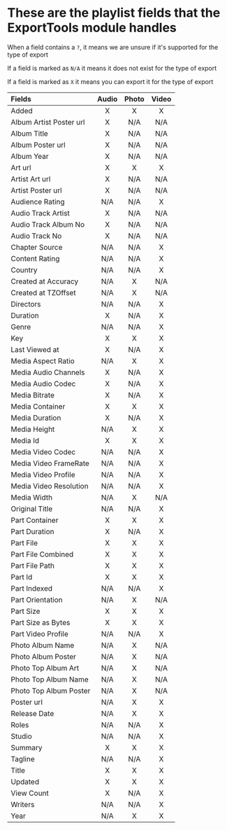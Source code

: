 # These are the playlist fields that the ExportTools module handles

When a field contains a `?`, it means we are unsure if it's supported for the type of export

If a field is marked as `N/A` it means it does not exist for the type of export

If a field is marked as `X` it means you can export it for the type of export

| Fields | Audio | Photo | Video |
| :--- | :---: | :---: | :---: |
Added|X|X|X
Album Artist Poster url|X|N/A|N/A
Album Title|X|N/A|N/A
Album Poster url|X|N/A|N/A
Album Year|X|N/A|N/A
Art url|X|X|X
Artist Art url|X|N/A|N/A
Artist Poster url|X|N/A|N/A
Audience Rating|N/A|N/A|X
Audio Track Artist|X|N/A|N/A
Audio Track Album No|X|N/A|N/A
Audio Track No|X|N/A|N/A
Chapter Source|N/A|N/A|X
Content Rating|N/A|N/A|X
Country|N/A|N/A|X
Created at Accuracy|N/A|X|N/A
Created at TZOffset|N/A|X|N/A
Directors|N/A|N/A|X
Duration|X|N/A|X
Genre|N/A|N/A|X
Key|X|X|X
Last Viewed at|X|N/A|X
Media Aspect Ratio|N/A|X|X
Media Audio Channels|X|N/A|X
Media Audio Codec|X|N/A|X
Media Bitrate|X|N/A|X
Media Container|X|X|X
Media Duration|X|N/A|X
Media Height|N/A|X|X
Media Id|X|X|X
Media Video Codec|N/A|N/A|X
Media Video FrameRate|N/A|N/A|X
Media Video Profile|N/A|N/A|X
Media Video Resolution|N/A|N/A|X
Media Width|N/A|X|N/A
Original Title|N/A|N/A|X
Part Container|X|X|X
Part Duration|X|N/A|X
Part File|X|X|X
Part File Combined|X|X|X
Part File Path|X|X|X
Part Id|X|X|X
Part Indexed|N/A|N/A|X
Part Orientation|N/A|X|N/A
Part Size|X|X|X
Part Size as Bytes|X|X|X
Part Video Profile|N/A|N/A|X
Photo Album Name|N/A|X|N/A
Photo Album Poster|N/A|X|N/A
Photo Top Album Art|N/A|X|N/A
Photo Top Album Name|N/A|X|N/A
Photo Top Album Poster|N/A|X|N/A
Poster url|N/A|X|X
Release Date|N/A|X|X
Roles|N/A|N/A|X
Studio|N/A|N/A|X
Summary|X|X|X
Tagline|N/A|N/A|X
Title|X|X|X
Updated|X|X|X
View Count|X|N/A|X
Writers|N/A|N/A|X
Year|N/A|X|X
